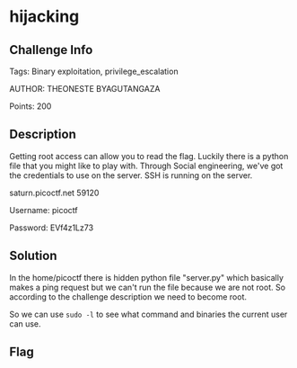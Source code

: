 # hijacking 


## Challenge Info

Tags: Binary exploitation, privilege_escalation

AUTHOR: THEONESTE BYAGUTANGAZA

Points: 200 

## Description
Getting root access can allow you to read the flag. Luckily there is a python file that you might like to play with.
Through Social engineering, we've got the credentials to use on the server. SSH is running on the server.

saturn.picoctf.net 59120

Username: picoctf

Password: EVf4z1Lz73

## Solution 

In the home/picoctf there is hidden python file "server.py" which basically makes a ping request but we can't run the file because we are not root. 
So according to the challenge description we need to become root. 

So we can use ```sudo -l``` to see what command and binaries the current user can use. 



## Flag
